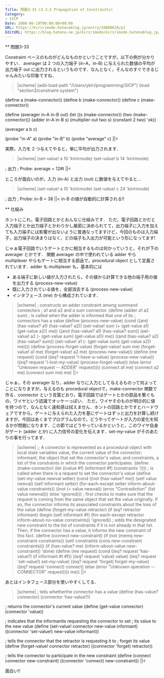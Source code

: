```yaml
---
Title: 問題3-33 (3.3.5 Propagation of Constraints)
Category:
- SICP
Date: 2008-06-19T00:00:00+09:00
URL: https://kiririmode.hatenablog.jp/entry/20080619/p1
EditURL: https://blog.hatena.ne.jp/kiririmode/kiririmode.hatenablog.jp/atom/entry/8454420450078214744
---
```



** 問題3-33

Constraint ベースのものがどんなものかということですが，以下の例が分かりやすい．
averager は 2 つの入力端子 (in-A，in-B) に与えられた数値の平均が出力端子 out に出力されるというものです．なんとなく，そんなのすぐできるじゃんみたいな印象ですね．
>|scheme|
(add-load-path "/Users/ykiri/programming/SICP")
(load "section3/constraint-system")

(define a (make-connector))
(define b (make-connector))
(define c (make-connector))

(define (averager in-A in-B out)
  (let ((s (make-connector))
        (two (make-connector)))
    (adder in-A in-B s)
    (multiplier out two s)
    (constant 2 two)
    'ok))

(averager a b c)

(probe "in-A" a)
(probe "in-B" b)
(probe "average" c)
||<

実際，入力を 2 つ与えてやると，単に平均が出力されます．
>|scheme|
(set-value! a 10 'kiriirmode)
(set-value! b 14 'kiririmode)

; 出力
; Probe: average = 12#t
||<

ところが面白いのが，入力 (in-A) と出力 (out) に数値を与えてやると…
>|scheme|
(set-value! a 10 'kiriirmode)
(set-value! c 24 'kiririmode)

; 出力
; Probe: in-B = 38
||<
in-B の値が自動的に計算される!!

** 仕組み

ホントにこれ，電子回路とかとおんなじ仕組みです．
ただ，電子回路とかだと入力端子とか出力端子とかわりかし厳密に決められてて，出力端子に入力を加えても入力端子には影響が出ないように普通なってますけど，今回のものは入力端子，出力端子の決まりはなく，どの端子も入出力が可能という形になってます!

じゃぁ電子回路でいうゲートとかに相当するものは何かっていうと，それが下の averager とかです．
関数 averager の中で使われている adder やら multiplexer やらもゲートに相当する部品で，procedural object として定義されています．adder も multiplexer も，基本的には
- ある端子に新しい値が入力されたら，その値から計算できる他の端子用の値を出力する (process-new-value)
- 既に入力されている値を，全部消去する (process-new-value)
- インタフェース (me)
から構成されています．

>|scheme|
; constructs an adder constraint among summand connectors
; a1 and a2 and a sum connector.
(define (adder a1 a2 sum)
  ; is called when the adder is informed that one of its
  ; connectors has a value
  (define (process-new-value)
    (cond ((and (has-value? a1) (has-value? a2))
           (set-value! sum
                       (+ (get-value a1) (get-value a2))
                       me))
          ((and (has-value? a1) (has-value? sum))
           (set-value! a2
                       (- (get-value sum) (get-value a1))
                       me))
          ((and (has-value? a2) (has-value? sum))
           (set-value! a1
                       (- (get-value sum) (get-value a2))
                       me))))
  (define (process-forget-value)
    (forget-value! sum me)
    (forget-value! a1 me)
    (forget-value! a2 me)
    (process-new-value))
  (define (me request)
    (cond ((eq? request 'I-have-a-value)
           (process-new-value))
          ((eq? request 'I-lost-my-value)
           (process-forget-value))
          (else
           (error "Unknown request -- ADDER" request))))
  (connect a1 me)
  (connect a2 me)
  (connect sum me)
  me)
||<

じゃぁ，その averager なり，adder なりに入力として与えるものって何よってことになりますが，与えるのも procedural objectで，make-connector 関数で作る．connector という言葉どおり，電子回路ではゲートとかの部品を繋ぐもの，ワイヤという認識でオッケーっぽい．
ただ，ワイヤそのものが明示的に値を持つので，なんとなく違和感は拭えません．ホントの回路とかですとハードウェアですから，ゲートに与えられた入力を基にゲートはずっと出力を計算し続けますが，今回はあくまでプログラムなので，どうやってゲートが入力の変化を知るかが問題になります．この節ではどうやっているかというと，このワイヤ自身がゲート (adder とか) に入力信号の変化を伝えます．set-my-value がそのあたりの事を行ってます．
>|scheme|
;; A connector is represented as a procedural object with local state variables value, the current value of the connector; informant, the object that set the connector's value; and constraints, a list of the constraints in which the connector participates.
(define (make-connector)
  (let ((value #f) (informant #f) (constraints '()))
    ; is called when there is a request to set the connector's value
    (define (set-my-value newval setter)
      (cond ((not (has-value? me))
             (set! value newval)
             (set! informant setter)
             (for-each-except setter
                              inform-about-value
                              constraints))
            ((not (= value newval))
             (error "Contradiction" (list value newval)))
            (else 'ignored)))
    ; first checks to make sure that the request is coming from the same object that set the value originally. If so, the connector informs its associated constraints about the loss of the value
    (define (forget-my-value retractor)
      (if (eq? retractor informant)
          (begin (set! informant #f)
                 (for-each-except retractor
                                  inform-about-no-value
                                  constraints))
          'ignored))
    ; adds the designated new constraint to the list of constraints if it is not already in that list. Then, if the connector has a value, it informs the new constraint of this fact.
    (define (connect new-constraint)
      (if (not (memq new-constraint constraints))
          (set! constraints
                (cons new-constraint constraints)))
      (if (has-value? me)
          (inform-about-value new-constraint))
      'done)
    (define (me request)
      (cond ((eq? request 'has-value?)
             (if informant #t #f))
            ((eq? request 'value) value)
            ((eq? request 'set-value!) set-my-value)
            ((eq? request 'forget) forget-my-value)
            ((eq? request 'connect) connect)
            (else (error "Unknown operation -- CONNECTOR"
                         request))))
    me))
||<

あとはインタフェース部分を使いやすくしてる．
>|scheme|
; tells whetherthe connector has a value
(define (has-value? connector)
  (connector 'has-value?))

; returns the connector's current value
(define (get-value connector)
  (connector 'value))

; indicates that the informantis requesting the connector to set
; its value to the new value
(define (set-value! connector new-value informant)
  ((connector 'set-value!) new-value informant))

; tells the connector that the retractor is requesting it to
; forget its value
(define (forget-value! connector retractor)
  ((connector 'forget) retractor))

; tells the connector to participate in the new constraint
(define (connect connector new-constraint)
  ((connector 'connect) new-constraint))
||<

面白い!!
